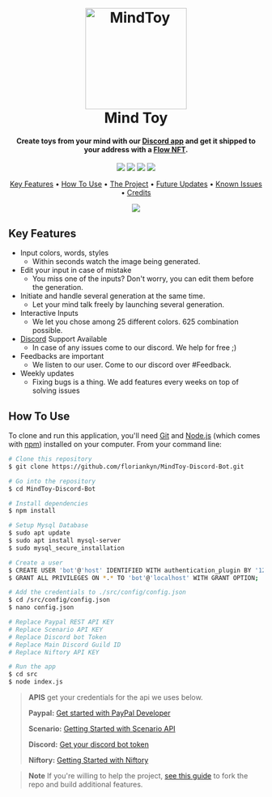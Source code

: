 <h1 align="center">
  <br>
  <a href="https://discord.gg/DrBvwzpt5B"><img src="https://i.imgur.com/rL8S37S.png" alt="MindToy" width="200"></a>
  <br>
    Mind Toy
  <br>
</h1>

<h4 align="center">Create toys from your mind with our <a href="https://discord.gg/DrBvwzpt5B" target="_blank">Discord app</a> and get it shipped to your address with a <a href="https://flow.com/">Flow NFT</a>.</h4>

<p align="center">
  <a href="https://badge.fury.io/js/electron-markdownify"><img src="https://img.shields.io/github/package-json/dependency-version/floriankyn/MindToy-Discord-Bot/discord.js"></a>
  <a href="https://flow.com/"><img src="https://img.shields.io/badge/Flow-chain-green"></a>
  <a href="https://www.niftory.com/"> <img src="https://img.shields.io/badge/Niftory-%5E1.0.0-blueviolet"></a>
  <a href="https://developer.paypal.com/api/rest/"><img src="https://img.shields.io/badge/Paypal%20API-v1-blue"></a>
</p>

<p align="center">
  <a href="#key-features">Key Features</a> •
  <a href="#how-to-use">How To Use</a> •
  <a href="#download">The Project</a> •
  <a href="#credits">Future Updates</a> •
  <a href="#credits">Known Issues</a> •
  <a href="#credits">Credits</a>
</p>

<p align="center">
    <img src="https://github.com/floriankyn/MindToy-Discord-Bot/blob/main/src/assets/images/example.gif?raw=true">
</p>

## Key Features

* Input colors, words, styles 
    - Within seconds watch the image being generated.
* Edit your input in case of mistake
    - You miss one of the inputs? Don't worry, you can edit them before the generation.
* Initiate and handle several generation at the same time.
    - Let your mind talk freely by launching several generation. 
* Interactive Inputs
    - We let you chose among 25 different colors. 625 combination possible.
* [Discord](https://discord.gg/dHbBAPnySx/) Support Available
    - In case of any issues come to our discord. We help for free ;)
* Feedbacks are important
    - We listen to our user. Come to our discord over #Feedback.
* Weekly updates
    - Fixing bugs is a thing. We add features every weeks on top of solving issues

## How To Use

To clone and run this application, you'll need [Git](https://git-scm.com) and [Node.js](https://nodejs.org/en/download/) (which comes with [npm](http://npmjs.com)) installed on your computer. From your command line:

```bash
# Clone this repository
$ git clone https://github.com/floriankyn/MindToy-Discord-Bot.git

# Go into the repository
$ cd MindToy-Discord-Bot

# Install dependencies
$ npm install

# Setup Mysql Database
$ sudo apt update
$ sudo apt install mysql-server
$ sudo mysql_secure_installation

# Create a user
$ CREATE USER 'bot'@'host' IDENTIFIED WITH authentication_plugin BY '123456789';
$ GRANT ALL PRIVILEGES ON *.* TO 'bot'@'localhost' WITH GRANT OPTION;

# Add the credentials to ./src/config/config.json
$ cd /src/config/config.json
$ nano config.json

# Replace Paypal REST API KEY
# Replace Scenario API KEY
# Replace Discord bot Token
# Replace Main Discord Guild ID
# Replace Niftory API KEY

# Run the app
$ cd src
$ node index.js
```

> **APIS**
> get your credentials for the api we uses below.
> 
> **Paypal:** [Get started with PayPal Developer](https://developer.paypal.com/api/rest/)
> 
> **Scenario:** [Getting Started with Scenario API](https://docs.scenario.gg/docs/getting-started)
> 
> **Discord:** [Get your discord bot token](https://www.writebots.com/discord-bot-token/)
> 
> **Niftory:** [Getting Started with Niftory](https://docs.niftory.com/home/get-your-api-keys)
>

> **Note**
> If you're willing to help the project, [see this guide](https://blog.scottlowe.org/2015/01/27/using-fork-branch-git-workflow/) to fork the repo and build additional features.
